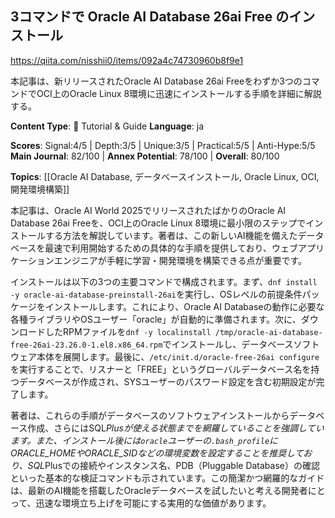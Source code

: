 ## 3コマンドで Oracle AI Database 26ai Free のインストール

https://qiita.com/nisshii0/items/092a4c74730960b8f9e1

本記事は、新リリースされたOracle AI Database 26ai Freeをわずか3つのコマンドでOCI上のOracle Linux 8環境に迅速にインストールする手順を詳細に解説する。

**Content Type**: 📖 Tutorial & Guide
**Language**: ja

**Scores**: Signal:4/5 | Depth:3/5 | Unique:3/5 | Practical:5/5 | Anti-Hype:5/5
**Main Journal**: 82/100 | **Annex Potential**: 78/100 | **Overall**: 80/100

**Topics**: [[Oracle AI Database, データベースインストール, Oracle Linux, OCI, 開発環境構築]]

本記事は、Oracle AI World 2025でリリースされたばかりのOracle AI Database 26ai Freeを、OCI上のOracle Linux 8環境に最小限のステップでインストールする方法を解説しています。著者は、この新しいAI機能を備えたデータベースを最速で利用開始するための具体的な手順を提供しており、ウェブアプリケーションエンジニアが手軽に学習・開発環境を構築できる点が重要です。

インストールは以下の3つの主要コマンドで構成されます。まず、`dnf install -y oracle-ai-database-preinstall-26ai`を実行し、OSレベルの前提条件パッケージをインストールします。これにより、Oracle AI Databaseの動作に必要な各種ライブラリやOSユーザー「oracle」が自動的に準備されます。次に、ダウンロードしたRPMファイルを`dnf -y localinstall /tmp/oracle-ai-database-free-26ai-23.26.0-1.el8.x86_64.rpm`でインストールし、データベースソフトウェア本体を展開します。最後に、`/etc/init.d/oracle-free-26ai configure`を実行することで、リスナーと「FREE」というグローバルデータベース名を持つデータベースが作成され、SYSユーザーのパスワード設定を含む初期設定が完了します。

著者は、これらの手順がデータベースのソフトウェアインストールからデータベース作成、さらにはSQL*Plusが使える状態までを網羅していることを強調しています。また、インストール後には`oracle`ユーザーの`.bash_profile`にORACLE_HOMEやORACLE_SIDなどの環境変数を設定することを推奨しており、SQL*Plusでの接続やインスタンス名、PDB（Pluggable Database）の確認といった基本的な検証コマンドも示されています。この簡潔かつ網羅的なガイドは、最新のAI機能を搭載したOracleデータベースを試したいと考える開発者にとって、迅速な環境立ち上げを可能にする実用的な価値があります。